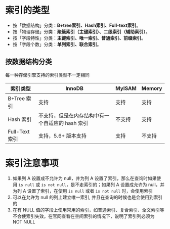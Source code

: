 # 索引的类型

- 按「数据结构」分类：**B+tree索引、Hash索引、Full-text索引**。
- 按「物理存储」分类：**聚簇索引（主键索引）、二级索引（辅助索引）**。
- 按「字段特性」分类：**主键索引、唯一索引、普通索引、前缀索引**。
- 按「字段个数」分类：**单列索引、联合索引**。

## 按数据结构分类

每一种存储引擎支持的索引类型不一定相同

| 索引类型       | InnoDB                                           | MyISAM | Memory |
| -------------- | ------------------------------------------------ | ------ | ------ |
| B+Tree 索引    | 支持                                             | 支持   | 支持   |
| Hash 索引      | 不支持，但是在内存结构中有一个自适应的 hash 索引 | 不支持 | 支持   |
| Full-Text 索引 | 支持，5.6+ 版本支持                              | 支持   | 不支持 | 

# 索引注意事项

1. 如果列 A 设置成不允许为 null，并为列 A 设置了索引，那么在查询时如果使用 `is null` 或 `is not null`，是不走索引的；如果列 A 设置成允许为 null，并为列 A 设置了索引，在使用 `is null` 或者 `is not null` 时，会使用索引
2. 可以在允许为 null 的列上建立唯一索引, 并且在查询的时候也是会使用到索引的
3. 在有 NULL 值的字段上使用常用的索引，如普通索引、复合索引、全文索引等不会使索引失效。在官网查看在空间索引的情况下，说明了索引列必须为 NOT NULL